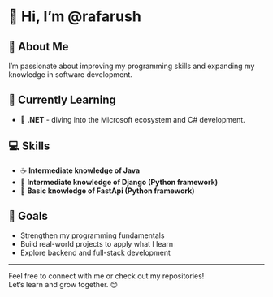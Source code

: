 # 👋 Hi, I’m @rafarush

## 👀 About Me
I’m passionate about improving my programming skills and expanding my knowledge in software development.

## 🌱 Currently Learning
- 🌿 **.NET** - diving into the Microsoft ecosystem and C# development.

## 💻 Skills
- ☕ **Intermediate knowledge of Java**  
- 🐍 **Intermediate knowledge of Django (Python framework)**
- 🐍 **Basic knowledge of FastApi (Python framework)**

## 🚀 Goals
- Strengthen my programming fundamentals  
- Build real-world projects to apply what I learn  
- Explore backend and full-stack development  

---

Feel free to connect with me or check out my repositories!  
Let’s learn and grow together. 😊

<!---
rafarush/rafarush is a ✨ special ✨ repository because its `README.md` (this file) appears on your GitHub profile.
You can click the Preview link to take a look at your changes.
--->
